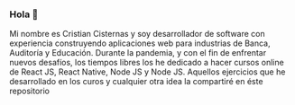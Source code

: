 ### Hola 👋

Mi nombre es Cristian Cisternas y soy desarrollador de software con experiencia construyendo aplicaciones web para industrias de Banca, Auditoría y Educación. Durante la pandemia, y con el fin de enfrentar nuevos desafíos, los tiempos libres los he dedicado a hacer cursos online de React JS, React Native, Node JS y Node JS. Aquellos ejercicios que he desarrollado en los curos y cualquier otra idea la compartiré en éste repositorio

<!--
**flakorules/flakorules** is a ✨ _special_ ✨ repository because its `README.md` (this file) appears on your GitHub profile.

Here are some ideas to get you started:

- 🔭 I’m currently working on ...
- 🌱 I’m currently learning ...
- 👯 I’m looking to collaborate on ...
- 🤔 I’m looking for help with ...
- 💬 Ask me about ...
- 📫 How to reach me: ...
- 😄 Pronouns: ...
- ⚡ Fun fact: ...
-->
